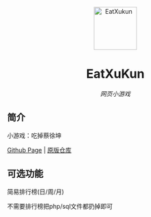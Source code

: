 <p align="center">
  <a href="https://asankilp.github.io/EatXuKun"><img src="https://github.com/Asankilp/EatXuKun/blob/main/static/image/ClickBefore.png?raw=true" width="100" height="100" alt="EatXukun"></a>
</p>
<div align="center">

# EatXuKun

_网页小游戏_

</div>


## 简介

小游戏：吃掉蔡徐坤


[Github Page](https://asankilp.github.io/EatXuKun)
|
[原版仓库](https://github.com/arcxingye/EatKano)

## 可选功能

简易排行榜(日/周/月)

不需要排行榜把php/sql文件都扔掉即可


